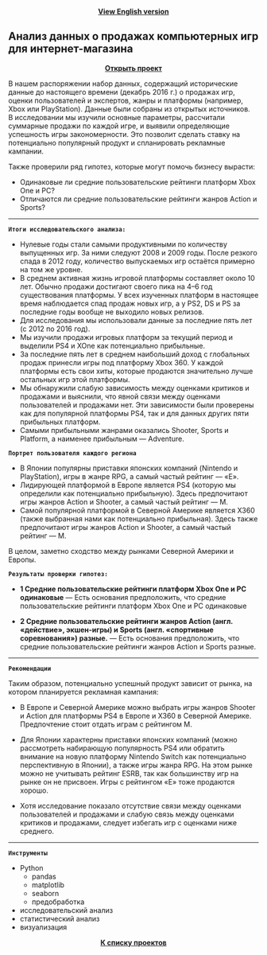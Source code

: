 <p align="center"><a href="https://github.com/lily-pogodina/Data-Analyst-Portfolio-En/tree/main/Video_game_sales_study_en"><b>View English version</b></a></p>

## Анализ данных о продажах компьютерных игр для  интернет-магазина
<p align="center"><a href="https://github.com/lily-pogodina/Data-Analyst-Portfolio-Ru/blob/main/Video_game_sales_study_ru/Video_game_sales_study_ru.ipynb"><b>Открыть проект</b></a></p>

В нашем распоряжении набор данных, содержащий исторические данные до настоящего времени (декабрь 2016 г.) о продажах игр, оценки пользователей и экспертов, жанры и платформы (например, Xbox или PlayStation). Данные были собраны из открытых источников.\
В исследовании мы изучили основные параметры, рассчитали суммарные продажи по каждой игре, и выявили определяющие успешность игры закономерности. Это позволит сделать ставку на потенциально популярный продукт и спланировать рекламные кампании.

Также проверили ряд гипотез, которые могут помочь бизнесу вырасти:
* Одинаковые ли средние пользовательские рейтинги платформ Xbox One и PC?
* Отличаются ли средние пользовательские рейтинги жанров Action и Sports?

---
**`Итоги исследовательского анализа:`**

* Нулевые годы стали самыми продуктивными по количеству выпущенных игр. За ними следуют 2008 и 2009 годы. После резкого спада в 2012 году, количество выпускаемых игр остаётся примерно на том же уровне.
* В среднем активная жизнь игровой платформы составляет около 10 лет. Обычно продажи достигают своего пика на 4–6 год существования платформы. У всех изученных платформ в настоящее время наблюдается спад продаж новых игр, а у PS2, DS и PS за последние годы вообще не выходило новых релизов.
* Для исследования мы использовали данные за последние пять лет (с 2012 по 2016 год).
* Мы изучили продажи игровых платформ за текущий период и выделили PS4 и XOne как потенциально прибыльные.
* За последние пять лет в среднем наибольший доход с глобальных продаж принесли игры под платформу Xbox 360. У каждой платформы есть свои хиты, которые продаются значительно лучше остальных игр этой платформы.
* Мы обнаружили слабую зависимость между оценками критиков и продажами и выяснили, что явной связи между оценками пользователей и продажами нет. Эти зависимости были проверены как для популярной платформы PS4, так и для данных других пяти прибыльных платформ.
* Самыми прибыльными жанрами оказались Shooter, Sports и Platform, а наименее прибыльным — Adventure.


**`Портрет пользователя каждого региона`**

* В Японии популярны приставки японских компаний (Nintendo и PlayStation), игры в жанре RPG, а самый частый рейтинг — «E».
* Лидирующей платформой в Европе является PS4 (которую мы определили как потенциально прибыльную). Здесь предпочитают игры жанров Action и Shooter, а самый частый рейтинг — M.
* Самой популярной платформой в Северной Америке является X360 (также выбранная нами как потенциально прибыльная). Здесь также предпочитают игры жанров Action и Shooter, а самый частый рейтинг — М.

В целом, заметно сходство между рынками Северной Америки и Европы.

**`Результаты проверки гипотез:`**

* **1 Средние пользовательские рейтинги платформ Xbox One и PC одинаковые** 
— Есть основания предположить, что средние пользовательские рейтинги платформ Xbox One и PC одинаковые

* **2 Средние пользовательские рейтинги жанров Action (англ. «действие», экшен-игры) и Sports (англ. «спортивные соревнования») разные.** — Есть основания предположить, что средние пользовательские рейтинги жанров Action и Sports разные.


---
**`Рекомендации`**

Таким образом, потенциально успешный продукт зависит от рынка, на котором планируется рекламная кампания:

* В Европе и Северной Америке можно выбрать игры жанров Shooter и Action для платформы PS4 в Европе и X360 в Северной Америке. Предпочтение стоит отдать играм с рейтингом M.

* Для Японии характерны приставки японских компаний (можно рассмотреть набирающую популярность PS4 или обратить внимание на новую платформу Nintendo Switch как потенциально перспективную в Японии), а также игры жанра RPG. На этом рынке можно не учитывать рейтинг ESRB, так как большинству игр на рынке он не присвоен. Игры с рейтингом «E» тоже продаются хорошо.

* Хотя исследование показало отсутствие связи между оценками пользователей и продажами и слабую связь между оценками критиков и продажами, следует избегать игр с оценками ниже среднего.
 ---
 
**`Инструменты`**

* Python
  * pandas
  * matplotlib 
  * seaborn
  * предобработка
* исследовательский анализ
* статистический анализ
* визуализация


<p align="center"><a href="https://github.com/lily-pogodina/Data-Analyst-Portfolio-Ru"><b>К списку проектов</b></a></p>
